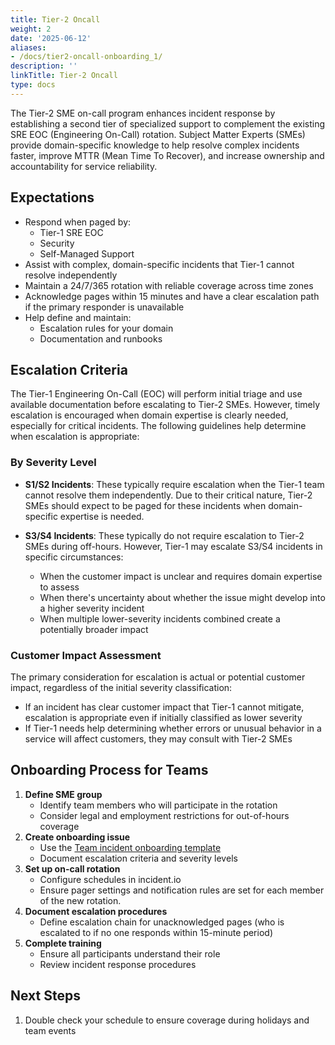 ```yaml
---
title: Tier-2 Oncall
weight: 2
date: '2025-06-12'
aliases:
- /docs/tier2-oncall-onboarding_1/
description: ''
linkTitle: Tier-2 Oncall
type: docs
---
```


The Tier-2 SME on-call program enhances incident response by establishing a second tier of specialized support to complement the existing SRE EOC (Engineering On-Call) rotation. Subject Matter Experts (SMEs) provide domain-specific knowledge to help resolve complex incidents faster, improve MTTR (Mean Time To Recover), and increase ownership and accountability for service reliability.

## Expectations

- Respond when paged by:
  - Tier-1 SRE EOC
  - Security
  - Self-Managed Support
- Assist with complex, domain-specific incidents that Tier-1 cannot resolve independently
- Maintain a 24/7/365 rotation with reliable coverage across time zones
- Acknowledge pages within 15 minutes and have a clear escalation path if the primary responder is unavailable
- Help define and maintain:
  - Escalation rules for your domain
  - Documentation and runbooks

## Escalation Criteria

The Tier-1 Engineering On-Call (EOC) will perform initial triage and use available documentation before escalating to Tier-2 SMEs. However, timely escalation is encouraged when domain expertise is clearly needed, especially for critical incidents. The following guidelines help determine when escalation is appropriate:

### By Severity Level

- **S1/S2 Incidents**: These typically require escalation when the Tier-1 team cannot resolve them independently. Due to their critical nature, Tier-2 SMEs should expect to be paged for these incidents when domain-specific expertise is needed.

- **S3/S4 Incidents**: These typically do not require escalation to Tier-2 SMEs during off-hours. However, Tier-1 may escalate S3/S4 incidents in specific circumstances:
  - When the customer impact is unclear and requires domain expertise to assess
  - When there's uncertainty about whether the issue might develop into a higher severity incident
  - When multiple lower-severity incidents combined create a potentially broader impact

### Customer Impact Assessment

The primary consideration for escalation is actual or potential customer impact, regardless of the initial severity classification:

- If an incident has clear customer impact that Tier-1 cannot mitigate, escalation is appropriate even if initially classified as lower severity
- If Tier-1 needs help determining whether errors or unusual behavior in a service will affect customers, they may consult with Tier-2 SMEs

## Onboarding Process for Teams

1. **Define SME group**
   - Identify team members who will participate in the rotation
   - Consider legal and employment restrictions for out-of-hours coverage
2. **Create onboarding issue**
   - Use the [Team incident onboarding template](https://gitlab.com/gitlab-com/gl-infra/production-engineering/-/issues/new?description_template=team-incident-onboarding)
   - Document escalation criteria and severity levels
3. **Set up on-call rotation**
   - Configure schedules in incident.io
   - Ensure pager settings and notification rules are set for each member of the new rotation.
4. **Document escalation procedures**
   - Define escalation chain for unacknowledged pages (who is escalated to if no one responds within 15-minute period)
5. **Complete training**
   - Ensure all participants understand their role
   - Review incident response procedures

## Next Steps

1. Double check your schedule to ensure coverage during holidays and team events
